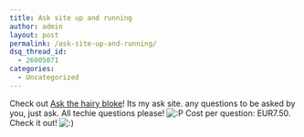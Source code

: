 ```yaml
---
title: Ask site up and running
author: admin
layout: post
permalink: /ask-site-up-and-running/
dsq_thread_id:
  - 26005071
categories:
  - Uncategorized
---
```

Check out [Ask the hairy bloke][1]! Its my ask site. any questions to be asked by you, just ask. All techie questions please! <img src="http://blog.lotas-smartman.net/wp-includes/images/smilies/icon_razz.gif" alt=":P" class="wp-smiley" /> Cost per question: EUR7.50. Check it out! <img src="http://blog.lotas-smartman.net/wp-includes/images/smilies/icon_smile.gif" alt=":)" class="wp-smiley" />

 [1]: http://www.lotas-smartman.net/ask